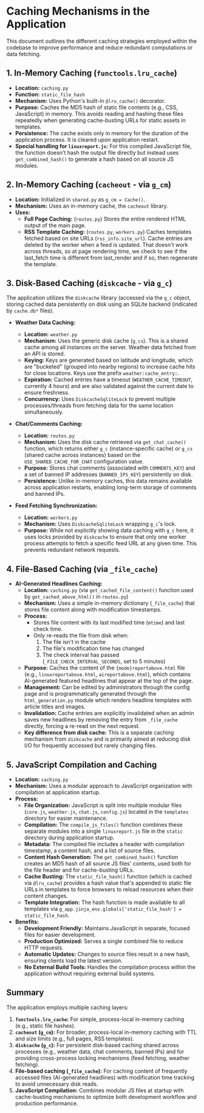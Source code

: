 # Caching Mechanisms in the Application

This document outlines the different caching strategies employed within the codebase to improve performance and reduce redundant computations or data fetching.

## 1. In-Memory Caching (`functools.lru_cache`)

*   **Location:** `caching.py`
*   **Function:** `static_file_hash`
*   **Mechanism:** Uses Python's built-in `@lru_cache()` decorator.
*   **Purpose:** Caches the MD5 hash of static file contents (e.g., CSS, JavaScript) in memory. This avoids reading and hashing these files repeatedly when generating cache-busting URLs for static assets in templates.
*   **Persistence:** The cache exists only in memory for the duration of the application process. It is cleared upon application restart.
*   **Special handling for `linuxreport.js`:** For this compiled JavaScript file, the function doesn't hash the output file directly but instead uses `get_combined_hash()` to generate a hash based on all source JS modules.

## 2. In-Memory Caching (`cacheout` - via `g_cm`)

*   **Location:** Initialized in `shared.py` as `g_cm = Cache()`.
*   **Mechanism:** Uses an in-memory cache, the `cacheout` library.
*   **Uses:**
    *   **Full Page Caching:** (`routes.py`) Stores the entire rendered HTML output of the main page.
    *   **RSS Template Caching:** (`routes.py`, `workers.py`) Caches templates fetched based on site URLs (`rss_info.site_url`). Cache entries are deleted by the worker when a feed is updated. That doesn't work across threads, so at page rendering time, we check to see if the last_fetch time is different from last_render and if so, then regenerate the template.

## 3. Disk-Based Caching (`diskcache` - via `g_c`)

The application utilizes the `diskcache` library (accessed via the `g_c` object, storing cached data persistently on disk using an SQLite backend (indicated by `cache.db*` files).

*   **Weather Data Caching:**
    *   **Location:** `weather.py`
    *   **Mechanism:** Uses the generic disk cache (`g_cs`). This is a shared cache among all instances on the server. Weather data fetched from an API is stored.
    *   **Keying:** Keys are generated based on latitude and longitude, which are "bucketed" (grouped into nearby regions) to increase cache hits for close locations. Keys use the prefix `weather:cache_entry:`.
    *   **Expiration:** Cached entries have a timeout (`WEATHER_CACHE_TIMEOUT`, currently 4 hours) and are also validated against the current date to ensure freshness.
    *   **Concurrency:** Uses `DiskcacheSqliteLock` to prevent multiple processes/threads from fetching data for the same location simultaneously.

*   **Chat/Comments Caching:**
    *   **Location:** `routes.py` 
    *   **Mechanism:** Uses the disk cache retrieved via `get_chat_cache()` function, which returns either `g_c` (instance-specific cache) or `g_cs` (shared cache across instances) based on the `USE_SHARED_CACHE_FOR_CHAT` configuration value.
    *   **Purpose:** Stores chat comments (associated with `COMMENTS_KEY`) and a set of banned IP addresses (`BANNED_IPS_KEY`) persistently on disk.
    *   **Persistence:** Unlike in-memory caches, this data remains available across application restarts, enabling long-term storage of comments and banned IPs.

*   **Feed Fetching Synchronization:**
    *   **Location:** `workers.py`
    *   **Mechanism:** Uses `DiskcacheSqliteLock` wrapping `g_c`'s lock.
    *   **Purpose:** While not explicitly showing data caching with `g_c` here, it uses locks provided by `diskcache` to ensure that only one worker process attempts to fetch a specific feed URL at any given time. This prevents redundant network requests.

## 4. File-Based Caching (via `_file_cache`)

*   **AI-Generated Headlines Caching:**
    *   **Location:** `caching.py` (via `get_cached_file_content()` function used by `get_cached_above_html()` in `routes.py`)
    *   **Mechanism:** Uses a simple in-memory dictionary (`_file_cache`) that stores file content along with modification timestamps.
    *   **Process:**
        *   Stores file content with its last modified time (`mtime`) and last check time.
        *   Only re-reads the file from disk when:
            1. The file isn't in the cache
            2. The file's modification time has changed
            3. The check interval has passed (`_FILE_CHECK_INTERVAL_SECONDS`, set to 5 minutes)
    *   **Purpose:** Caches the content of the `{mode}reportabove.html` file (e.g., `linuxreportabove.html`, `aireportabove.html`), which contains AI-generated featured headlines that appear at the top of the page.
    *   **Management:** Can be edited by administrators through the config page and is programmatically generated through the `html_generation.py` module which renders headline templates with article titles and images.
    *   **Invalidation:** Cache entries are explicitly invalidated when an admin saves new headlines by removing the entry from `_file_cache` directly, forcing a re-read on the next request.
    *   **Key difference from disk cache:** This is a separate caching mechanism from `diskcache` and is primarily aimed at reducing disk I/O for frequently accessed but rarely changing files.

## 5. JavaScript Compilation and Caching

*   **Location:** `caching.py`
*   **Mechanism:** Uses a modular approach to JavaScript organization with compilation at application startup.
*   **Process:**
    *   **File Organization:** JavaScript is split into multiple modular files (`core.js`, `weather.js`, `chat.js`, `config.js`) located in the `templates` directory for easier maintenance.
    *   **Compilation:** The `compile_js_files()` function combines these separate modules into a single `linuxreport.js` file in the `static` directory during application startup.
    *   **Metadata:** The compiled file includes a header with compilation timestamp, a content hash, and a list of source files.
    *   **Content Hash Generation:** The `get_combined_hash()` function creates an MD5 hash of all source JS files' contents, used both for the file header and for cache-busting URLs.
    *   **Cache Busting:** The `static_file_hash()` function (which is cached via `@lru_cache`) provides a hash value that's appended to static file URLs in templates to force browsers to reload resources when their content changes.
    *   **Template Integration:** The hash function is made available to all templates via `g_app.jinja_env.globals['static_file_hash'] = static_file_hash`.
*   **Benefits:**
    *   **Development Friendly:** Maintains JavaScript in separate, focused files for easier development.
    *   **Production Optimized:** Serves a single combined file to reduce HTTP requests.
    *   **Automatic Updates:** Changes to source files result in a new hash, ensuring clients load the latest version.
    *   **No External Build Tools:** Handles the compilation process within the application without requiring external build systems.

## Summary

The application employs multiple caching layers:
1.  **`functools.lru_cache`:** For simple, process-local in-memory caching (e.g., static file hashes).
2.  **`cacheout` (`g_cm`):** For broader, process-local in-memory caching with TTL and size limits (e.g., full pages, RSS templates).
3.  **`diskcache` (`g_c`):** For persistent disk-based caching shared across processes (e.g., weather data, chat comments, banned IPs) and for providing cross-process locking mechanisms (feed fetching, weather fetching).
4.  **File-based caching (`_file_cache`):** For caching content of frequently accessed files (AI-generated headlines) with modification time tracking to avoid unnecessary disk reads.
5.  **JavaScript Compilation:** Combines modular JS files at startup with cache-busting mechanisms to optimize both development workflow and production performance.
